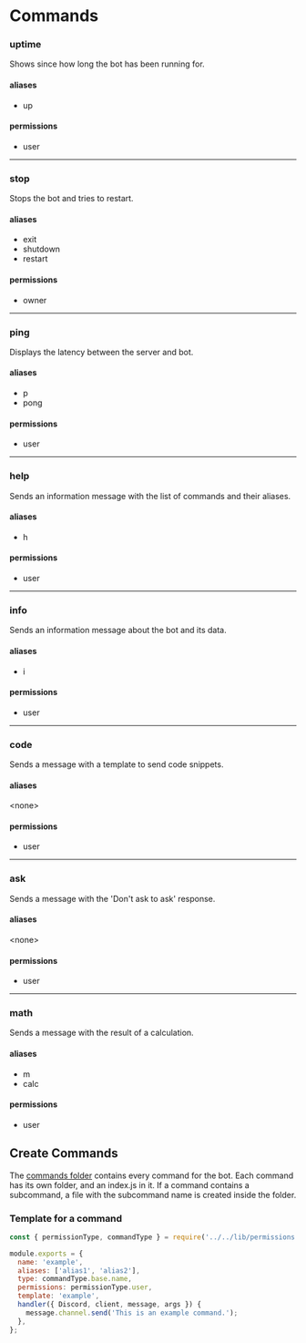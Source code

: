 # Commands

### uptime
Shows since how long the bot has been running for.
#### aliases
 - up
#### permissions
 - user

---
### stop
Stops the bot and tries to restart.
#### aliases
 - exit
 - shutdown
 - restart
#### permissions
 - owner

 ---
### ping
Displays the latency between the server and bot.
#### aliases
 - p
 - pong
#### permissions
 - user

 ---
### help
Sends an information message with the list of commands and their aliases.
#### aliases
 - h
#### permissions
 - user

 ---
### info
Sends an information message about the bot and its data.
#### aliases
 - i
#### permissions
 - user

 ---
### code
Sends a message with a template to send code snippets. 
#### aliases
\<none>
#### permissions
 - user

---
### ask
Sends a message with the 'Don't ask to ask' response.
#### aliases
\<none>
#### permissions
 - user

 ---
### math
Sends a message with the result of a calculation.
#### aliases
 - m
 - calc
#### permissions
 - user

## Create Commands

The [commands folder](https://github.com/PopperDevs/PopperBot/tree/master/commands) contains every command for the bot. Each command has its own folder, and an index.js in it. If a command contains a subcommand, a file with the subcommand name is created inside the folder.

### Template for a command

```javascript
const { permissionType, commandType } = require('../../lib/permissions');

module.exports = {
  name: 'example',
  aliases: ['alias1', 'alias2'],
  type: commandType.base.name,
  permissions: permissionType.user,
  template: 'example',
  handler({ Discord, client, message, args }) {
    message.channel.send('This is an example command.');
  },
};
```
